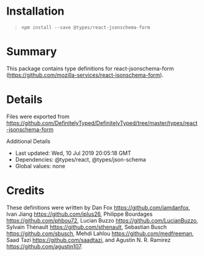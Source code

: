 # Installation
> `npm install --save @types/react-jsonschema-form`

# Summary
This package contains type definitions for react-jsonschema-form (https://github.com/mozilla-services/react-jsonschema-form).

# Details
Files were exported from https://github.com/DefinitelyTyped/DefinitelyTyped/tree/master/types/react-jsonschema-form

Additional Details
 * Last updated: Wed, 10 Jul 2019 20:05:18 GMT
 * Dependencies: @types/react, @types/json-schema
 * Global values: none

# Credits
These definitions were written by Dan Fox <https://github.com/iamdanfox>, Ivan Jiang <https://github.com/iplus26>, Philippe Bourdages <https://github.com/phbou72>, Lucian Buzzo <https://github.com/LucianBuzzo>, Sylvain Thénault <https://github.com/sthenault>, Sebastian Busch <https://github.com/sbusch>, Mehdi Lahlou <https://github.com/medfreeman>, Saad Tazi <https://github.com/saadtazi>, and Agustin N. R. Ramirez <https://github.com/agustin107>.
